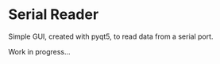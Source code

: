 # Serial Reader

Simple GUI, created with pyqt5, to read data from a serial port.

Work in progress...